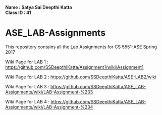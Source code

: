 
**Name : Satya Sai Deepthi Katta**  
**Class ID : 41**  

# ASE_LAB-Assignments
This repository contains all the Lab Assignments for CS 5551-ASE Spring 2017

Wiki Page for LAB 1 : https://github.com/SSDeepthiKatta/Assignment1/wiki/Assignment1

Wiki Page for LAB 2 : https://github.com/SSDeepthiKatta/ASE-LAB2/wiki

Wiki Page for LAB 3 : https://github.com/SSDeepthiKatta/ASE_LAB-Assignments/wiki/LAB-Assignment-%233

Wiki Page for LAB 4 : https://github.com/SSDeepthiKatta/ASE_LAB-Assignments/wiki/LAB-Assignment-%234
